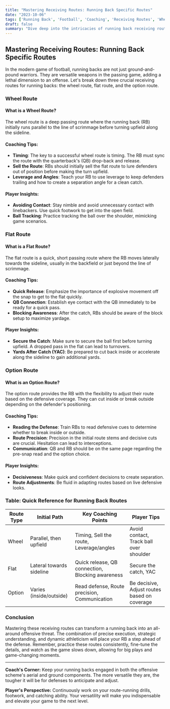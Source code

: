 ```yaml
---
title: "Mastering Receiving Routes: Running Back Specific Routes"
date: "2023-10-06"
tags: ['Running Back', 'Football', 'Coaching', 'Receiving Routes', 'Wheel Route', 'Flat Route', 'Option Route', 'Sports Strategy']
draft: false
summary: "Dive deep into the intricacies of running back receiving routes, exploring wheel, flat, and option routes with a blend of player insights and coaching wisdom."
---
```


## Mastering Receiving Routes: Running Back Specific Routes

In the modern game of football, running backs are not just ground-and-pound warriors. They are versatile weapons in the passing game, adding a lethal dimension to an offense. Let's break down three crucial receiving routes for running backs: the wheel route, flat route, and the option route.

### Wheel Route

#### What is a Wheel Route?
The wheel route is a deep passing route where the running back (RB) initially runs parallel to the line of scrimmage before turning upfield along the sideline.

#### Coaching Tips:
- **Timing**: The key to a successful wheel route is timing. The RB must sync the route with the quarterback's (QB) drop-back and release.
- **Sell the Route**: RBs should initially sell the flat route to lure defenders out of position before making the turn upfield.
- **Leverage and Angles**: Teach your RB to use leverage to keep defenders trailing and how to create a separation angle for a clean catch.

#### Player Insights:
- **Avoiding Contact**: Stay nimble and avoid unnecessary contact with linebackers. Use quick footwork to get into the open field.
- **Ball Tracking**: Practice tracking the ball over the shoulder, mimicking game scenarios.

### Flat Route

#### What is a Flat Route?
The flat route is a quick, short passing route where the RB moves laterally towards the sideline, usually in the backfield or just beyond the line of scrimmage.

#### Coaching Tips:
- **Quick Release**: Emphasize the importance of explosive movement off the snap to get to the flat quickly.
- **QB Connection**: Establish eye contact with the QB immediately to be ready for a quick pass.
- **Blocking Awareness**: After the catch, RBs should be aware of the block setup to maximize yardage.

#### Player Insights:
- **Secure the Catch**: Make sure to secure the ball first before turning upfield. A dropped pass in the flat can lead to turnovers.
- **Yards After Catch (YAC)**: Be prepared to cut back inside or accelerate along the sideline to gain additional yards.

### Option Route

#### What is an Option Route?
The option route provides the RB with the flexibility to adjust their route based on the defensive coverage. They can cut inside or break outside depending on the defender's positioning.

#### Coaching Tips:
- **Reading the Defense**: Train RBs to read defensive cues to determine whether to break inside or outside.
- **Route Precision**: Precision in the initial route stems and decisive cuts are crucial. Hesitation can lead to interceptions.
- **Communication**: QB and RB should be on the same page regarding the pre-snap read and the option choice.

#### Player Insights:
- **Decisiveness**: Make quick and confident decisions to create separation.
- **Route Adjustments**: Be fluid in adapting routes based on live defensive looks.

### Table: Quick Reference for Running Back Routes

| Route Type | Initial Path            | Key Coaching Points                      | Player Tips                                    |
|------------|-------------------------|------------------------------------------|------------------------------------------------|
| Wheel      | Parallel, then upfield  | Timing, Sell the route, Leverage/angles  | Avoid contact, Track ball over shoulder        |
| Flat       | Lateral towards sideline| Quick release, QB connection, Blocking awareness | Secure the catch, YAC                          |
| Option     | Varies (inside/outside) | Read defense, Route precision, Communication | Be decisive, Adjust routes based on coverage   |

### Conclusion

Mastering these receiving routes can transform a running back into an all-around offensive threat. The combination of precise execution, strategic understanding, and dynamic athleticism will place your RB a step ahead of the defense. Remember, practice these routes consistently, fine-tune the details, and watch as the game slows down, allowing for big plays and game-changing moments.

---

**Coach's Corner:** Keep your running backs engaged in both the offensive scheme's aerial and ground components. The more versatile they are, the tougher it will be for defenses to anticipate and adjust.

**Player's Perspective:** Continuously work on your route-running drills, footwork, and catching ability. Your versatility will make you indispensable and elevate your game to the next level.
```